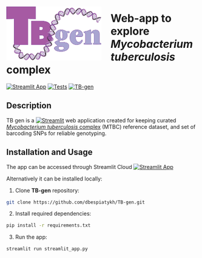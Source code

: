 <img align ="left" src=./assets/logo.svg width=250px style="padding-right: 25px; padding-top: 25px;">

# Web-app to explore _Mycobacterium tuberculosis_ complex

[![Streamlit App](https://static.streamlit.io/badges/streamlit_badge_black_white.svg)](https://tb-gen.streamlit.app)
[![Tests](https://github.com/dbespiatykh/TB-gen/actions/workflows/main.yml/badge.svg?branch=main)](https://github.com/dbespiatykh/TB-gen/actions/workflows/main.yml)
[![TB-gen](https://img.shields.io/endpoint?url=https://cloud.cypress.io/badge/simple/tsa7nt/main&style=flat&logo=cypress)](https://cloud.cypress.io/projects/tsa7nt/runs)

## Description

TB gen is a [![Streamlit](https://img.shields.io/badge/-Streamlit-262730?logo=streamlit&style=flat)](https://streamlit.io/) web application created for keeping curated [_Mycobacterium tuberculosis_ complex](https://en.wikipedia.org/wiki/Mycobacterium_tuberculosis_complex) (MTBC) reference dataset, and set of barcoding SNPs for reliable genotyping.

## Installation and Usage

The app can be accessed through Streamlit Cloud [![Streamlit App](https://static.streamlit.io/badges/streamlit_badge_black_white.svg)](https://tb-gen.streamlit.app)

Alternatively it can be installed locally:

1. Clone **TB-gen** repository:

```bash
git clone https://github.com/dbespiatykh/TB-gen.git
```

2. Install required dependencies:

```bash
pip install -r requirements.txt
```

3. Run the app:

```bash
streamlit run streamlit_app.py
```
